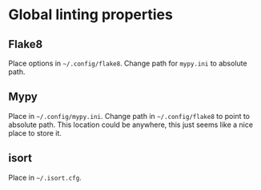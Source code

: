 # Global linting properties

## Flake8

Place options in `~/.config/flake8`. Change path for `mypy.ini` to absolute path.

## Mypy

Place in `~/.config/mypy.ini`. Change path in `~/.config/flake8` to point to absolute path. This location could be anywhere, this just seems like a nice place to store it.

## isort

Place in `~/.isort.cfg`.
